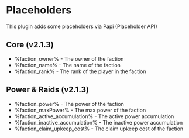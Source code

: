 # Placeholders

This plugin adds some placeholders via Papi (Placeholder API)

## Core (v2.1.3)

- %faction_owner% - The owner of the faction
- %faction_name% - The name of the faction
- %faction_rank% - The rank of the player in the faction

## Power & Raids (v2.1.3)

- %faction_power% - The power of the faction
- %faction_maxPower% - The max power of the faction
- %faction_active_accumulation% - The active power accumulation
- %faction_inactive_accumulation% - The inactive power accumulation
- %faction_claim_upkeep_cost% - The claim upkeep cost of the faction
